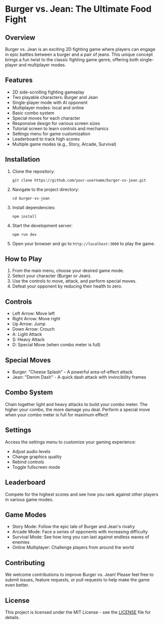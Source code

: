# Burger vs. Jean: The Ultimate Food Fight

## Overview

Burger vs. Jean is an exciting 2D fighting game where players can engage in epic battles between a burger and a pair of jeans. This unique concept brings a fun twist to the classic fighting game genre, offering both single-player and multiplayer modes.

## Features

- 2D side-scrolling fighting gameplay
- Two playable characters: Burger and Jean
- Single-player mode with AI opponent
- Multiplayer modes: local and online
- Basic combo system
- Special moves for each character
- Responsive design for various screen sizes
- Tutorial screen to learn controls and mechanics
- Settings menu for game customization
- Leaderboard to track high scores
- Multiple game modes (e.g., Story, Arcade, Survival)

## Installation

1. Clone the repository:
   ```
   git clone https://github.com/your-username/burger-vs-jean.git
   ```
2. Navigate to the project directory:
   ```
   cd burger-vs-jean
   ```
3. Install dependencies:
   ```
   npm install
   ```
4. Start the development server:
   ```
   npm run dev
   ```
5. Open your browser and go to `http://localhost:3000` to play the game.

## How to Play

1. From the main menu, choose your desired game mode.
2. Select your character (Burger or Jean).
3. Use the controls to move, attack, and perform special moves.
4. Defeat your opponent by reducing their health to zero.

## Controls

- Left Arrow: Move left
- Right Arrow: Move right
- Up Arrow: Jump
- Down Arrow: Crouch
- A: Light Attack
- S: Heavy Attack
- D: Special Move (when combo meter is full)

## Special Moves

- Burger: "Cheese Splash" - A powerful area-of-effect attack
- Jean: "Denim Dash" - A quick dash attack with invincibility frames

## Combo System

Chain together light and heavy attacks to build your combo meter. The higher your combo, the more damage you deal. Perform a special move when your combo meter is full for maximum effect!

## Settings

Access the settings menu to customize your gaming experience:
- Adjust audio levels
- Change graphics quality
- Rebind controls
- Toggle fullscreen mode

## Leaderboard

Compete for the highest scores and see how you rank against other players in various game modes.

## Game Modes

- Story Mode: Follow the epic tale of Burger and Jean's rivalry
- Arcade Mode: Face a series of opponents with increasing difficulty
- Survival Mode: See how long you can last against endless waves of enemies
- Online Multiplayer: Challenge players from around the world

## Contributing

We welcome contributions to improve Burger vs. Jean! Please feel free to submit issues, feature requests, or pull requests to help make the game even better.

## License

This project is licensed under the MIT License - see the [LICENSE](LICENSE) file for details.